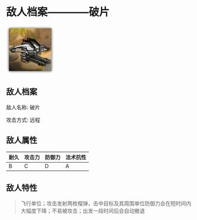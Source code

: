 # 敌人档案————破片

![破片](./eneIcons/破片.png)

## 敌人档案

敌人名称: 破片

攻击方式: 远程

## 敌人属性

| 耐久      | 攻击力  | 防御力 | 法术抗性 |
|---------|------|-----|------|
| B | C | D | A |

## 敌人特性
> 飞行单位；攻击发射两枚榴弹，击中目标及其周围单位防御力会在短时间内大幅度下降；不易被攻击；出发一段时间后会自动撤退
